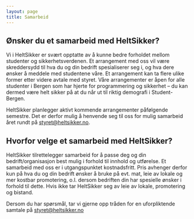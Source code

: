 ```yaml
---
layout: page
title: Samarbeid
---
```

## Ønsker du et samarbeid med HeltSikker?

Vi i HeltSikker er svært opptatte av å kunne bedre forholdet mellom studenter og sikkerhetsverdenen. Et arrangement med oss vil være skreddersydd til hva du og din bedrift spesialiserer seg i, og hva dere ønsker å meddele med studentene våre. Et arrangement kan ta flere ulike former etter videre avtale med styret. Våre arrangementer er åpen for alle studenter i Bergen som har hjerte for programmering og sikkerhet – du kan dermed være helt sikker på at du når ut til riktig demografi i Student-Bergen.

HeltSikker planlegger aktivt kommende arrangementer påfølgende semestre. Det er derfor mulig å henvende seg til oss for mulig samarbeid året rundt på <styret@heltsikker.no>. 
 
## Hvorfor velge et samarbeid med HeltSikker?

HeltSikker tilrettelegger samarbeid for å passe deg og din bedrift/organisasjon best mulig i forhold til innhold og utførelse. Et samarbeid med oss er i utgangspunktet kostnadsfritt. Pris avhenger derfor kun på hva du og din bedrift ønsker å bruke på evt. mat, leie av lokale og mer kostbar promotering, o.l. dersom bedriften din har spesielle ønsker i forhold til dette. Hvis ikke tar HeltSikker seg av leie av lokale, promotering og bistand.
 
Dersom du har spørsmål, tar vi gjerne opp tråden for en uforpliktende samtale på <styret@heltsikker.no>
